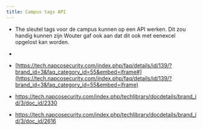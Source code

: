 ```yaml
---
title: Campus tags API
---
```


- The sleutel tags voor de campus kunnen op een API werken. Dit zou handig kunnen zijn Wouter gaf ook aan dat dit ook met eenexcel opgelost kan worden.

- 

- [https://tech.napcosecurity.com/index.php/faq/details/id/139/?brand_id=3&faq_category_id=55&embed=iframe#](https://tech.napcosecurity.com/index.php/faq/details/id/139/?brand_id=3&faq_category_id=55&embed=iframe)

- https://tech.napcosecurity.com/index.php/techlibrary/docdetails/brand_id/3/doc_id/2330

- https://tech.napcosecurity.com/index.php/techlibrary/docdetails/brand_id/3/doc_id/2616
